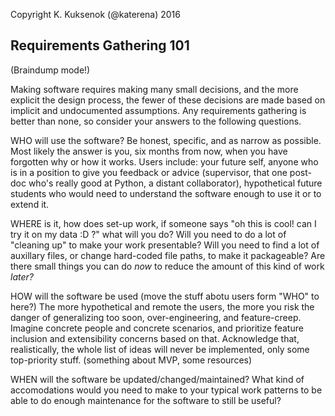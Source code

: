 Copyright K. Kuksenok (@katerena) 2016

## Requirements Gathering 101

(Braindump mode!)

Making software requires making many small decisions, and the more explicit the design process, the fewer of these decisions are made based on implicit and undocumented assumptions. Any requirements gathering is better than none, so consider your answers to the following questions.

WHO will use the software? Be honest, specific, and as narrow as possible. Most likely the answer is you, six months from now, when you have forgotten why or how it works. Users include: your future self, anyone who is in a position to give you feedback or advice (supervisor, that one post-doc who's really good at Python, a distant collaborator), hypothetical future students who would need to understand the software enough to use it or to extend it.

WHERE is it, how does set-up work, if someone says "oh this is cool! can I try it on my data :D ?" what will you do? Will you need to do a lot of "cleaning up" to make your work presentable? Will you need to find a lot of auxillary files, or change hard-coded file paths, to make it packageable? Are there small things you can do *now* to reduce the amount of this kind of work *later?*

HOW will the software be used (move the stuff abotu users form "WHO" to here?) The more hypothetical and remote the users, the more you risk the danger of generalizing too soon, over-engineering, and feature-creep. Imagine concrete people and concrete scenarios, and prioritize feature inclusion and extensibility concerns based on that. Acknowledge that, realistically, the whole list of ideas will never be implemented, only some top-priority stuff. (something about MVP, some resources)

WHEN will the software be updated/changed/maintained? What kind of accomodations would you need to make to your typical work patterns to be able to do enough maintenance for the software to still be useful?
